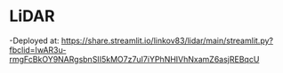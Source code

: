 # LiDAR
-Deployed at: https://share.streamlit.io/linkov83/lidar/main/streamlit.py?fbclid=IwAR3u-rmgFcBkOY9NARgsbnSII5kMO7z7uI7iYPhNHIVhNxamZ6asjREBqcU

